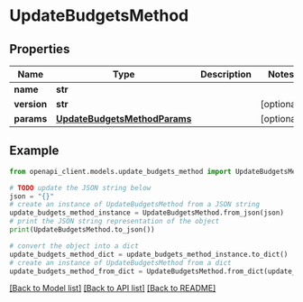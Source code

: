# UpdateBudgetsMethod


## Properties

Name | Type | Description | Notes
------------ | ------------- | ------------- | -------------
**name** | **str** |  | 
**version** | **str** |  | [optional] 
**params** | [**UpdateBudgetsMethodParams**](UpdateBudgetsMethodParams.md) |  | [optional] 

## Example

```python
from openapi_client.models.update_budgets_method import UpdateBudgetsMethod

# TODO update the JSON string below
json = "{}"
# create an instance of UpdateBudgetsMethod from a JSON string
update_budgets_method_instance = UpdateBudgetsMethod.from_json(json)
# print the JSON string representation of the object
print(UpdateBudgetsMethod.to_json())

# convert the object into a dict
update_budgets_method_dict = update_budgets_method_instance.to_dict()
# create an instance of UpdateBudgetsMethod from a dict
update_budgets_method_from_dict = UpdateBudgetsMethod.from_dict(update_budgets_method_dict)
```
[[Back to Model list]](../README.md#documentation-for-models) [[Back to API list]](../README.md#documentation-for-api-endpoints) [[Back to README]](../README.md)


